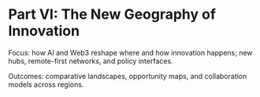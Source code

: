 # Part VI: The New Geography of Innovation

Focus: how AI and Web3 reshape where and how innovation happens; new hubs, remote-first networks, and policy interfaces.

Outcomes: comparative landscapes, opportunity maps, and collaboration models across regions.


